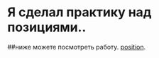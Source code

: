 # Я сделал практику над позициями..
##ниже можете посмотреть работу.
[position](https://github.com/salamov123/myresume/tree/main).
